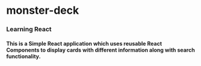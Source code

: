 # monster-deck

### Learning React
#### This is a Simple React application which uses reusable React Components to display cards with different information along with search functionality.
